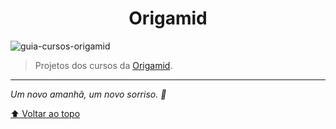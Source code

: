 <h1 align="center">Origamid</h1>

![guia-cursos-origamid](https://user-images.githubusercontent.com/53007399/191368179-87c1836c-abd9-412f-922b-9be03ad994f8.png)

> Projetos dos cursos da [Origamid](https://www.origamid.com).

---

_Um novo amanhã, um novo sorriso. 🌻_

[⬆ Voltar ao topo](#origamid)<br>
